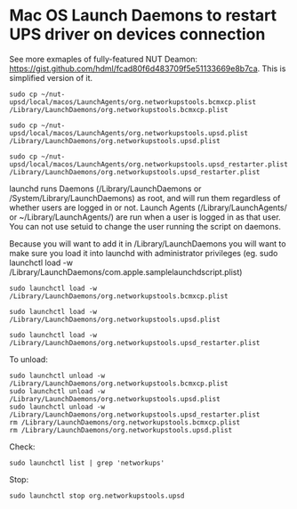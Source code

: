 # Mac OS Launch Daemons to restart UPS driver on devices connection

See more exmaples of fully-featured NUT Deamon: https://gist.github.com/hdml/fcad80f6d483709f5e51133669e8b7ca. 
This is simplified version of it.


```
sudo cp ~/nut-upsd/local/macos/LaunchAgents/org.networkupstools.bcmxcp.plist /Library/LaunchDaemons/org.networkupstools.bcmxcp.plist
```
```
sudo cp ~/nut-upsd/local/macos/LaunchAgents/org.networkupstools.upsd.plist /Library/LaunchDaemons/org.networkupstools.upsd.plist
```
```
sudo cp ~/nut-upsd/local/macos/LaunchAgents/org.networkupstools.upsd_restarter.plist /Library/LaunchDaemons/org.networkupstools.upsd_restarter.plist
```

launchd runs Daemons (/Library/LaunchDaemons or /System/Library/LaunchDaemons) as root, and will run them regardless of whether users are logged in or not. Launch Agents (/Library/LaunchAgents/ or ~/Library/LaunchAgents/) are run when a user is logged in as that user. You can not use setuid to change the user running the script on daemons.

Because you will want to add it in /Library/LaunchDaemons you will want to make sure you load it into launchd with administrator privileges (eg. sudo launchctl load -w /Library/LaunchDaemons/com.apple.samplelaunchdscript.plist)

```
sudo launchctl load -w /Library/LaunchDaemons/org.networkupstools.bcmxcp.plist
```
```
sudo launchctl load -w /Library/LaunchDaemons/org.networkupstools.upsd.plist
```
```
sudo launchctl load -w /Library/LaunchDaemons/org.networkupstools.upsd_restarter.plist
```

To unload:
```
sudo launchctl unload -w /Library/LaunchDaemons/org.networkupstools.bcmxcp.plist
sudo launchctl unload -w /Library/LaunchDaemons/org.networkupstools.upsd.plist
sudo launchctl unload -w /Library/LaunchDaemons/org.networkupstools.upsd_restarter.plist
rm /Library/LaunchDaemons/org.networkupstools.bcmxcp.plist
rm /Library/LaunchDaemons/org.networkupstools.upsd.plist
```

Check:
```
sudo launchctl list | grep 'networkups'
```

Stop:
```
sudo launchctl stop org.networkupstools.upsd
```
